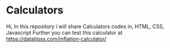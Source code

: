 # Calculators
Hi, In this repository i will share Calculators codes in, HTML, CSS, Javascript
Further you can test this calculator at
https://datatipss.com/inflation-calculator/
